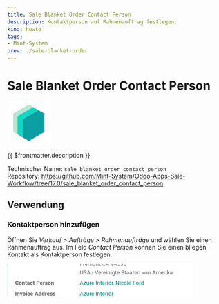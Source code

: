 ```yaml
---
title: Sale Blanket Order Contact Person
description: Kontaktperson auf Rahmenauftrag festlegen.
kind: howto
tags:
- Mint-System
prev: ./sale-blanket-order
---
```

# Sale Blanket Order Contact Person
![icon_oms_box](attachments/icons_odoo_mint_system.png)

{{ $frontmatter.description }}

Technischer Name: `sale_blanket_order_contact_person`\
Repository: <https://github.com/Mint-System/Odoo-Apps-Sale-Workflow/tree/17.0/sale_blanket_order_contact_person>

## Verwendung

### Kontaktperson hinzufügen

Öffnen Sie *Verkauf > Aufträge > Rahmenaufträge* und wählen Sie einen Rahmenauftrag aus. Im Feld *Contact Person* können Sie einen bliegen Kontakt als Kontaktperson festlegen.

![](attachments/Sale%20Blanket%20Order%20Contact%20Person.png)

